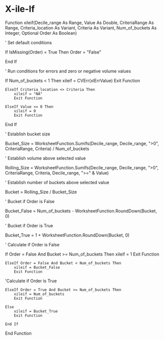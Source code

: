 # X-ile-If


Function xileif(Decile_range As Range, Value As Double, CriteriaRange As Range, Criteria_location As Variant, Criteria As Variant, Num_of_buckets As Integer, Optional Order As Boolean)


' Set default conditions

If IsMissing(Order) = True Then
        Order = "False"
        
End If

' Run conditions for errors and zero or negative volume values

If Num_of_buckets < 1 Then
        xileif = CVErr(xlErrValue)
        Exit Function
    
    ElseIf Criteria_location <> Criteria Then
        xileif = "NA"
        Exit Function
        
    ElseIf Value <= 0 Then
        xileif = 0
        Exit Function
            
End If


' Establish bucket size

Bucket_Size = WorksheetFunction.SumIfs(Decile_range, Decile_range, ">0", CriteriaRange, Criteria) / Num_of_buckets

' Establish volume above selected value

Rolling_Size = WorksheetFunction.SumIfs(Decile_range, Decile_range, ">0", CriteriaRange, Criteria, Decile_range, ">=" & Value)

' Establish number of buckets above selected value

Bucket = Rolling_Size / Bucket_Size

' Bucket if Order is False

Bucket_False = Num_of_buckets - WorksheetFunction.RoundDown(Bucket, 0)

' Bucket if Order is True

Bucket_True = 1 + WorksheetFunction.RoundDown(Bucket, 0)


' Calculate if Order is False

If Order = False And Bucket >= Num_of_buckets Then
        xileif = 1
        Exit Function
        
    ElseIf Order = False And Bucket < Num_of_buckets Then
        xileif = Bucket_False
        Exit Function

'Calculate if Order is True
    
    ElseIf Order = True And Bucket >= Num_of_buckets Then
        xileif = Num_of_buckets
        Exit Function
    
    Else
        xileif = Bucket_True
        Exit Function
    
    End If


End Function




